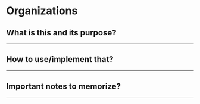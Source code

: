 # Organizations

## What is this and its purpose?

---

## How to use/implement that?

---

## Important notes to memorize?

---
